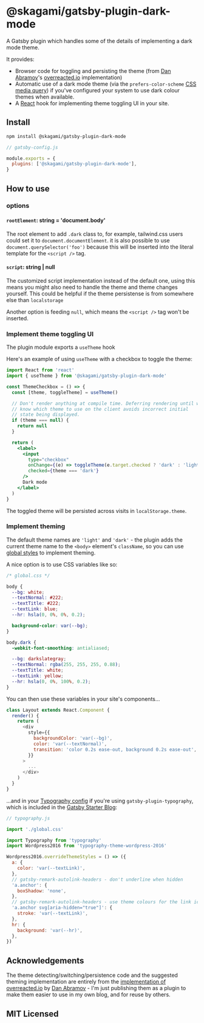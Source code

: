 # @skagami/gatsby-plugin-dark-mode

A Gatsby plugin which handles some of the details of implementing a dark mode theme.

It provides:

- Browser code for toggling and persisting the theme (from [Dan Abramov](https://twitter.com/dan_abramov)'s [overreacted.io](https://overreacted.io) implementation)
- Automatic use of a dark mode theme (via the `prefers-color-scheme` [CSS media query](https://developer.mozilla.org/en-US/docs/Web/CSS/@media/prefers-color-scheme)) if you've configured your system to use dark colour themes when available.
- A [React](https://reactjs.org) hook for implementing theme toggling UI in your site.

## Install

```sh
npm install @skagami/gatsby-plugin-dark-mode
```

```js
// gatsby-config.js

module.exports = {
  plugins: ['@skagami/gatsby-plugin-dark-mode'],
}
```

## How to use

### options

#### `rootElement`: string = 'document.body'

The root element to add `.dark` class to, for example, tailwind.css users could set it to `document.documentElement`. it is also possible to use `document.querySelector('foo')` because this will be inserted into the literal template for the `<script />` tag.

#### `script`: string | null

The customized script implementation instead of the default one, using this means you might also need to handle the theme and theme changes yourself. This could be helpful if the theme persistense is from somewhere else than `localstorage`

Another option is feeding `null`, which means the `<script />` tag won't be inserted.

### Implement theme toggling UI

The plugin module exports a `useTheme` hook

Here's an example of using `useTheme` with a checkbox to toggle the theme:

```jsx
import React from 'react'
import { useTheme } from '@skagami/gatsby-plugin-dark-mode'

const ThemeCheckbox = () => {
  const [theme, toggleTheme] = useTheme()

  // Don't render anything at compile time. Deferring rendering until we
  // know which theme to use on the client avoids incorrect initial
  // state being displayed.
  if (theme === null) {
    return null
  }

  return (
    <label>
      <input
        type="checkbox"
        onChange={(e) => toggleTheme(e.target.checked ? 'dark' : 'light')}
        checked={theme === 'dark'}
      />
      Dark mode
    </label>
  )
}
```

The toggled theme will be persisted across visits in `localStorage.theme`.

### Implement theming

The default theme names are `'light'` and `'dark'` - the plugin adds the current theme name to the `<body>` element's `className`, so you can use [global styles](https://www.gatsbyjs.org/docs/creating-global-styles) to implement theming.

A nice option is to use CSS variables like so:

```css
/* global.css */

body {
  --bg: white;
  --textNormal: #222;
  --textTitle: #222;
  --textLink: blue;
  --hr: hsla(0, 0%, 0%, 0.2);

  background-color: var(--bg);
}

body.dark {
  -webkit-font-smoothing: antialiased;

  --bg: darkslategray;
  --textNormal: rgba(255, 255, 255, 0.88);
  --textTitle: white;
  --textLink: yellow;
  --hr: hsla(0, 0%, 100%, 0.2);
}
```

You can then use these variables in your site's components...

```js
class Layout extends React.Component {
  render() {
    return (
      <div
        style={{
          backgroundColor: 'var(--bg)',
          color: 'var(--textNormal)',
          transition: 'color 0.2s ease-out, background 0.2s ease-out',
        }}
      >
        ...
      </div>
    )
  }
}
```

...and in your [Typography config](https://www.gatsbyjs.org/docs/typography-js/#creating-the-typography-configuration) if you're using `gatsby-plugin-typography`, which is included in the [Gatsby Starter Blog](https://www.gatsbyjs.org/starters/gatsbyjs/gatsby-starter-blog/):

```js
// typography.js

import './global.css'

import Typography from 'typography'
import Wordpress2016 from 'typography-theme-wordpress-2016'

Wordpress2016.overrideThemeStyles = () => ({
  a: {
    color: 'var(--textLink)',
  },
  // gatsby-remark-autolink-headers - don't underline when hidden
  'a.anchor': {
    boxShadow: 'none',
  },
  // gatsby-remark-autolink-headers - use theme colours for the link icon
  'a.anchor svg[aria-hidden="true"]': {
    stroke: 'var(--textLink)',
  },
  hr: {
    background: 'var(--hr)',
  },
})
```

## Acknowledgements

The theme detecting/switching/persistence code and the suggested theming implementation are entirely from the [implementation of overreacted.io](https://github.com/gaearon/overreacted.io) by [Dan Abramov](https://twitter.com/dan_abramov) - I'm just publishing them as a plugin to make them easier to use in my own blog, and for reuse by others.

## MIT Licensed
